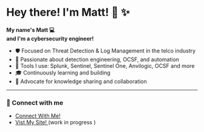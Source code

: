 
# Hey there! I'm Matt! 👋 ✨

**My name's Matt 💻  
and I'm a cybersecurity engineer!**

- 🛡️ Focused on Threat Detection & Log Management in the telco industry  
- 🧠 Passionate about detection engineering, OCSF, and automation  
- 🧰 Tools I use: Splunk, Sentinel, Sentinel One, Anvilogic, OCSF and more  
- 🎓 Continuously learning and building   
- 🌈 Advocate for knowledge sharing and collaboration  

---

### 🔗 Connect with me
- [Connect With Me!](https://www.linkedin.com/in/matthew-downs2/)
- [Vist My Site! ](https://neofound.org) (work in progress ) 

